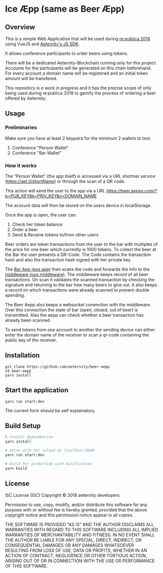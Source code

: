 # Ice Æpp (same as Beer Æpp)

## Overview

This is a simple Web Application that will be used during [re:publica 2018](https://re-publica.com/en) using VueJS and [Aeternity's JS SDK](https://github.com/aeternity/aepp-sdk-js).

It allows conference participants to order beers using tokens.

There will be a dedicated Aeternity-Blockchain running only for this project. Accounts for the participants will be generated on this chain beforehand. For every account a domain name will be registered and an initial token amount will be transfered.

*This repository is a work in progress* and it has the precise scope of only being used during re:publica 2018 to gamify the process of ordering a beer offered by Aeternity.

## Usage

### Preliminaries

Make sure you have at least 2 keypairs for the minimum 2 wallets to test:
1. Conference "Person Wallet"
2. Conference "Bar Wallet"


### How it works

The "Person Wallet" (the app itself) is accessed via a URL shortner service (https://aet.li/shortName) or through the scan of a QR code.

This action will send the user to the app via a URL
https://beer.aepps.com/?p=PUB_KEY&k=PRIV_KEY&n=DOMAIN_NAME

The acocunt data will then be stored on the users device in localStorage.

Once the app is open, the user can:

1. Check her token balance
2. Order a beer
3. Send & Receive tokens to/from other users

Beer orders are token transactions from the user to the bar with multiples of the price for one beer which currently is 1000 tokens. To collect the beer at the Bar the user presents a QR-Code. The Code contains the transaction hash and also the transaction hash signed with her private key.

The [Bar App (pos app)](https://github.com/aeternity/pos-aepp) then scans the code and forwards the Info to the [middleware (pos middleware)](https://github.com/aeternity/pos-middleware). The middleware keeps record of all beer transactions. On scan it validates the scanned transaction by checking the signature and returning to the bar how many beers to give out. It also keeps a record on which transactions were already scanned to prevent double spending.

The Beer Aepp also keeps a websocket conenction with the middleware. Over this connection the state of bar (open, closed, out of beer) is transmitted. Also the aepp can check whether a beer transaction has already been scanned.

To send tokens from one account to another the sending device can either enter the domain name of the receiver or scan a qr-code containing the public key of the receiver.

## Installation

```
git clone https://github.com/aeternity/beer-aepp
cd beer-aepp
yarn install
```


## Start the application

```
yarn run start:dev
```

The current form should be self explainatory.

## Build Setup

``` bash
# install dependencies
yarn install

# serve with hot reload at localhost:8080
yarn run start:dev

# build for production with minification
yarn build
```

## License

ISC License (ISC)
Copyright © 2018 aeternity developers

Permission to use, copy, modify, and/or distribute this software for any purpose
with or without fee is hereby granted, provided that the above copyright notice
and this permission notice appear in all copies.

THE SOFTWARE IS PROVIDED "AS IS" AND THE AUTHOR DISCLAIMS ALL WARRANTIES WITH
REGARD TO THIS SOFTWARE INCLUDING ALL IMPLIED WARRANTIES OF MERCHANTABILITY AND
FITNESS. IN NO EVENT SHALL THE AUTHOR BE LIABLE FOR ANY SPECIAL, DIRECT,
INDIRECT, OR CONSEQUENTIAL DAMAGES OR ANY DAMAGES WHATSOEVER RESULTING FROM LOSS
OF USE, DATA OR PROFITS, WHETHER IN AN ACTION OF CONTRACT, NEGLIGENCE OR OTHER
TORTIOUS ACTION, ARISING OUT OF OR IN CONNECTION WITH THE USE OR PERFORMANCE OF
THIS SOFTWARE.
